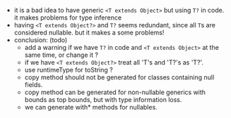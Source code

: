 * it is a bad idea to have generic `<T extends Object>` but using `T?` in code. it makes problems for type inference
* having `<T extends Object?>` and `T?` seems redundant, since all `T`s are considered nullable. but it makes a some problems!
* conclusion: (todo)
    - add a warning if we have `T?` in code and `<T extends Object>` at the same time,
      or change it ?
    - if we have `<T extends Object?>` treat all 'T's and 'T?'s as 'T?'.
    - use runtimeType for toString ?
    - copy method should not be generated for classes containing null fields.
    - copy method can be generated for non-nullable generics with bounds as top bounds, but with type information loss.
    - we can generate with* methods for nullables.